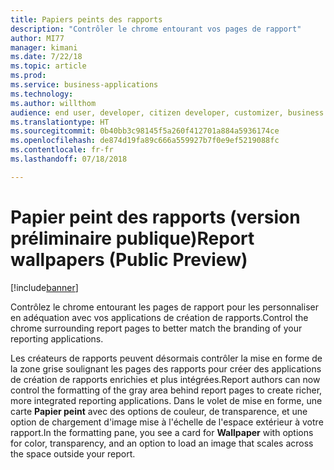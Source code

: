 ```yaml
---
title: Papiers peints des rapports
description: "Contrôler le chrome entourant vos pages de rapport"
author: MI77
manager: kimani
ms.date: 7/22/18
ms.topic: article
ms.prod: 
ms.service: business-applications
ms.technology: 
ms.author: willthom
audience: end user, developer, citizen developer, customizer, business analyst, IT pro
ms.translationtype: HT
ms.sourcegitcommit: 0b40bb3c98145f5a260f412701a884a5936174ce
ms.openlocfilehash: de874d19fa89c666a559927b7f0e9ef5219088fc
ms.contentlocale: fr-fr
ms.lasthandoff: 07/18/2018

---
```


# <a name="report-wallpapers-public-preview"></a><span data-ttu-id="81690-103">Papier peint des rapports (version préliminaire publique)</span><span class="sxs-lookup"><span data-stu-id="81690-103">Report wallpapers (Public Preview)</span></span>

[!include[banner](../../../includes/banner.md)]

<span data-ttu-id="81690-104">Contrôlez le chrome entourant les pages de rapport pour les personnaliser en adéquation avec vos applications de création de rapports.</span><span class="sxs-lookup"><span data-stu-id="81690-104">Control the chrome surrounding report pages to better match the branding of your reporting applications.</span></span>

<span data-ttu-id="81690-105">Les créateurs de rapports peuvent désormais contrôler la mise en forme de la zone grise soulignant les pages des rapports pour créer des applications de création de rapports enrichies et plus intégrées.</span><span class="sxs-lookup"><span data-stu-id="81690-105">Report authors can now control the formatting of the gray area behind report pages to create richer, more integrated reporting applications.</span></span> <span data-ttu-id="81690-106">Dans le volet de mise en forme, une carte **Papier peint** avec des options de couleur, de transparence, et une option de chargement d'image mise à l'échelle de l'espace extérieur à votre rapport.</span><span class="sxs-lookup"><span data-stu-id="81690-106">In the formatting pane, you see a card for **Wallpaper** with options for color, transparency, and an option to load an image that scales across the space outside your report.</span></span>

<!--
### Who uses this feature
This feature is intended for report authors. 
## Status
### Development status
In development
#### Target timeframe
October ‘18
-->

